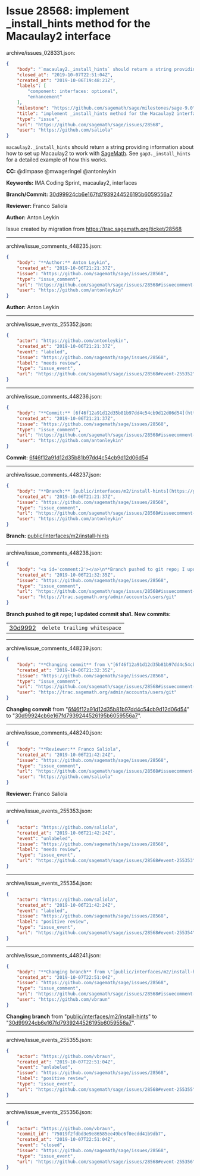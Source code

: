 # Issue 28568: implement _install_hints method for the Macaulay2 interface

archive/issues_028331.json:
```json
{
    "body": "`macaulay2._install_hints` should return a string providing information about how to set up Macaulay2 to work with [SageMath](../wiki/SageMath). See `gap3._install_hints` for a detailed example of how this works.\n\n**CC:**  @dimpase @mwageringel @antonleykin\n\n**Keywords:** IMA Coding Sprint, macaulay2, interfaces\n\n**Branch/Commit:** [30d99924cb6e167fd7939244526195b6059556a7](https://github.com/sagemath/sagetrac-mirror/commit/30d99924cb6e167fd7939244526195b6059556a7)\n\n**Reviewer:** Franco Saliola\n\n**Author:** Anton Leykin\n\nIssue created by migration from https://trac.sagemath.org/ticket/28568\n\n",
    "closed_at": "2019-10-07T22:51:04Z",
    "created_at": "2019-10-06T19:48:21Z",
    "labels": [
        "component: interfaces: optional",
        "enhancement"
    ],
    "milestone": "https://github.com/sagemath/sage/milestones/sage-9.0",
    "title": "implement _install_hints method for the Macaulay2 interface",
    "type": "issue",
    "url": "https://github.com/sagemath/sage/issues/28568",
    "user": "https://github.com/saliola"
}
```
`macaulay2._install_hints` should return a string providing information about how to set up Macaulay2 to work with [SageMath](../wiki/SageMath). See `gap3._install_hints` for a detailed example of how this works.

**CC:**  @dimpase @mwageringel @antonleykin

**Keywords:** IMA Coding Sprint, macaulay2, interfaces

**Branch/Commit:** [30d99924cb6e167fd7939244526195b6059556a7](https://github.com/sagemath/sagetrac-mirror/commit/30d99924cb6e167fd7939244526195b6059556a7)

**Reviewer:** Franco Saliola

**Author:** Anton Leykin

Issue created by migration from https://trac.sagemath.org/ticket/28568





---

archive/issue_comments_448235.json:
```json
{
    "body": "**Author:** Anton Leykin",
    "created_at": "2019-10-06T21:21:37Z",
    "issue": "https://github.com/sagemath/sage/issues/28568",
    "type": "issue_comment",
    "url": "https://github.com/sagemath/sage/issues/28568#issuecomment-448235",
    "user": "https://github.com/antonleykin"
}
```

**Author:** Anton Leykin



---

archive/issue_events_255352.json:
```json
{
    "actor": "https://github.com/antonleykin",
    "created_at": "2019-10-06T21:21:37Z",
    "event": "labeled",
    "issue": "https://github.com/sagemath/sage/issues/28568",
    "label": "needs review",
    "type": "issue_event",
    "url": "https://github.com/sagemath/sage/issues/28568#event-255352"
}
```



---

archive/issue_comments_448236.json:
```json
{
    "body": "**Commit:** [6f46f12a91d12d35b81b97dd4c54cb9d12d06d54](https://github.com/sagemath/sagetrac-mirror/commit/6f46f12a91d12d35b81b97dd4c54cb9d12d06d54)",
    "created_at": "2019-10-06T21:21:37Z",
    "issue": "https://github.com/sagemath/sage/issues/28568",
    "type": "issue_comment",
    "url": "https://github.com/sagemath/sage/issues/28568#issuecomment-448236",
    "user": "https://github.com/antonleykin"
}
```

**Commit:** [6f46f12a91d12d35b81b97dd4c54cb9d12d06d54](https://github.com/sagemath/sagetrac-mirror/commit/6f46f12a91d12d35b81b97dd4c54cb9d12d06d54)



---

archive/issue_comments_448237.json:
```json
{
    "body": "**Branch:** [public/interfaces/m2/install-hints](https://github.com/sagemath/sagetrac-mirror/tree/public/interfaces/m2/install-hints)",
    "created_at": "2019-10-06T21:21:37Z",
    "issue": "https://github.com/sagemath/sage/issues/28568",
    "type": "issue_comment",
    "url": "https://github.com/sagemath/sage/issues/28568#issuecomment-448237",
    "user": "https://github.com/antonleykin"
}
```

**Branch:** [public/interfaces/m2/install-hints](https://github.com/sagemath/sagetrac-mirror/tree/public/interfaces/m2/install-hints)



---

archive/issue_comments_448238.json:
```json
{
    "body": "<a id='comment:2'></a>\n**Branch pushed to git repo; I updated commit sha1.** **New commits:**\n<table><tr><td><a href=\"https://github.com/sagemath/sagetrac-mirror/commit/30d99924cb6e167fd7939244526195b6059556a7\">30d9992</a></td><td><code>delete trailing whitespace</code></td></tr></table>\n",
    "created_at": "2019-10-06T21:32:35Z",
    "issue": "https://github.com/sagemath/sage/issues/28568",
    "type": "issue_comment",
    "url": "https://github.com/sagemath/sage/issues/28568#issuecomment-448238",
    "user": "https://trac.sagemath.org/admin/accounts/users/git"
}
```

<a id='comment:2'></a>
**Branch pushed to git repo; I updated commit sha1.** **New commits:**
<table><tr><td><a href="https://github.com/sagemath/sagetrac-mirror/commit/30d99924cb6e167fd7939244526195b6059556a7">30d9992</a></td><td><code>delete trailing whitespace</code></td></tr></table>




---

archive/issue_comments_448239.json:
```json
{
    "body": "**Changing commit** from \"[6f46f12a91d12d35b81b97dd4c54cb9d12d06d54](https://github.com/sagemath/sagetrac-mirror/commit/6f46f12a91d12d35b81b97dd4c54cb9d12d06d54)\" to \"[30d99924cb6e167fd7939244526195b6059556a7](https://github.com/sagemath/sagetrac-mirror/commit/30d99924cb6e167fd7939244526195b6059556a7)\".",
    "created_at": "2019-10-06T21:32:35Z",
    "issue": "https://github.com/sagemath/sage/issues/28568",
    "type": "issue_comment",
    "url": "https://github.com/sagemath/sage/issues/28568#issuecomment-448239",
    "user": "https://trac.sagemath.org/admin/accounts/users/git"
}
```

**Changing commit** from "[6f46f12a91d12d35b81b97dd4c54cb9d12d06d54](https://github.com/sagemath/sagetrac-mirror/commit/6f46f12a91d12d35b81b97dd4c54cb9d12d06d54)" to "[30d99924cb6e167fd7939244526195b6059556a7](https://github.com/sagemath/sagetrac-mirror/commit/30d99924cb6e167fd7939244526195b6059556a7)".



---

archive/issue_comments_448240.json:
```json
{
    "body": "**Reviewer:** Franco Saliola",
    "created_at": "2019-10-06T21:42:24Z",
    "issue": "https://github.com/sagemath/sage/issues/28568",
    "type": "issue_comment",
    "url": "https://github.com/sagemath/sage/issues/28568#issuecomment-448240",
    "user": "https://github.com/saliola"
}
```

**Reviewer:** Franco Saliola



---

archive/issue_events_255353.json:
```json
{
    "actor": "https://github.com/saliola",
    "created_at": "2019-10-06T21:42:24Z",
    "event": "unlabeled",
    "issue": "https://github.com/sagemath/sage/issues/28568",
    "label": "needs review",
    "type": "issue_event",
    "url": "https://github.com/sagemath/sage/issues/28568#event-255353"
}
```



---

archive/issue_events_255354.json:
```json
{
    "actor": "https://github.com/saliola",
    "created_at": "2019-10-06T21:42:24Z",
    "event": "labeled",
    "issue": "https://github.com/sagemath/sage/issues/28568",
    "label": "positive review",
    "type": "issue_event",
    "url": "https://github.com/sagemath/sage/issues/28568#event-255354"
}
```



---

archive/issue_comments_448241.json:
```json
{
    "body": "**Changing branch** from \"[public/interfaces/m2/install-hints](https://github.com/sagemath/sagetrac-mirror/tree/public/interfaces/m2/install-hints)\" to \"[30d99924cb6e167fd7939244526195b6059556a7](https://github.com/sagemath/sagetrac-mirror/commit/30d99924cb6e167fd7939244526195b6059556a7)\".",
    "created_at": "2019-10-07T22:51:04Z",
    "issue": "https://github.com/sagemath/sage/issues/28568",
    "type": "issue_comment",
    "url": "https://github.com/sagemath/sage/issues/28568#issuecomment-448241",
    "user": "https://github.com/vbraun"
}
```

**Changing branch** from "[public/interfaces/m2/install-hints](https://github.com/sagemath/sagetrac-mirror/tree/public/interfaces/m2/install-hints)" to "[30d99924cb6e167fd7939244526195b6059556a7](https://github.com/sagemath/sagetrac-mirror/commit/30d99924cb6e167fd7939244526195b6059556a7)".



---

archive/issue_events_255355.json:
```json
{
    "actor": "https://github.com/vbraun",
    "created_at": "2019-10-07T22:51:04Z",
    "event": "unlabeled",
    "issue": "https://github.com/sagemath/sage/issues/28568",
    "label": "positive review",
    "type": "issue_event",
    "url": "https://github.com/sagemath/sage/issues/28568#event-255355"
}
```



---

archive/issue_events_255356.json:
```json
{
    "actor": "https://github.com/vbraun",
    "commit_id": "75019f2fdbd3e9e86585ee49bc6f0ecdd41b9db7",
    "created_at": "2019-10-07T22:51:04Z",
    "event": "closed",
    "issue": "https://github.com/sagemath/sage/issues/28568",
    "type": "issue_event",
    "url": "https://github.com/sagemath/sage/issues/28568#event-255356"
}
```

